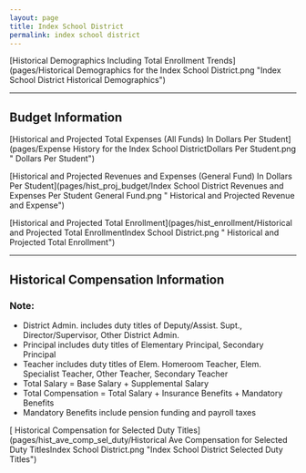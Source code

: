 ```yaml
---
layout: page
title: Index School District
permalink: index school district
---
```



[Historical Demographics Including Total Enrollment Trends](pages/Historical Demographics for the Index School District.png "Index School District Historical Demographics")

___

## Budget Information

[Historical and Projected Total Expenses (All Funds) In Dollars Per Student](pages/Expense History for the Index School DistrictDollars Per Student.png " Dollars Per Student")

[Historical and Projected Revenues and Expenses (General Fund) In Dollars Per Student](pages/hist_proj_budget/Index School District Revenues and Expenses Per Student General Fund.png " Historical and Projected Revenue and Expense")

[Historical and Projected Total Enrollment](pages/hist_enrollment/Historical and Projected Total EnrollmentIndex School District.png " Historical and Projected Total Enrollment")


___

## Historical Compensation Information
### Note:
- District Admin. includes duty titles of Deputy/Assist. Supt., Director/Supervisor, Other District Admin.
- Principal includes duty titles of Elementary Principal, Secondary Principal
- Teacher includes duty titles of Elem. Homeroom Teacher, Elem. Specialist Teacher, Other Teacher, Secondary Teacher
- Total Salary = Base Salary + Supplemental Salary
- Total Compensation = Total Salary + Insurance Benefits + Mandatory Benefits
- Mandatory Benefits include pension funding and payroll taxes

[ Historical Compensation for Selected Duty Titles](pages/hist_ave_comp_sel_duty/Historical Ave Compensation for Selected Duty TitlesIndex School District.png "Index School District Selected Duty Titles")


